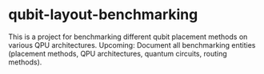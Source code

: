 # qubit-layout-benchmarking

This is a project for benchmarking different qubit placement methods on various QPU architectures.
Upcoming: Document all benchmarking entities (placement methods, QPU architectures, quantum circuits, routing methods).

